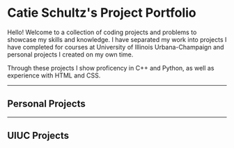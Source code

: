 # Catie Schultz's Project Portfolio

Hello! Welcome to a collection of coding projects and problems to showcase my skills and knowledge. I have separated my work into projects I have completed for courses at University of Illinois Urbana-Champaign and personal projects I created on my own time.

Through these projects I show proficency in C++ and Python, as well as experience with HTML and CSS.

---
## Personal Projects


---
## UIUC Projects
